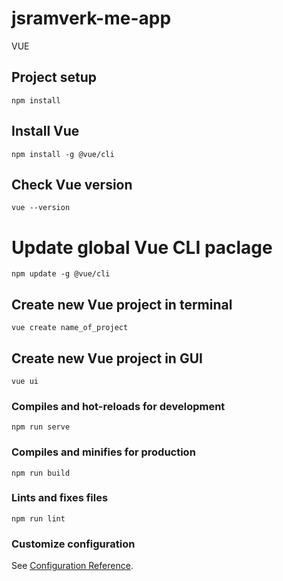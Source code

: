 # jsramverk-me-app
VUE

## Project setup
```
npm install
```

## Install Vue
```
npm install -g @vue/cli
```

## Check Vue version
```
vue --version
```

# Update global Vue CLI paclage
```
npm update -g @vue/cli
```

## Create new Vue project in terminal
```
vue create name_of_project
```

## Create new Vue project in GUI
```
vue ui
```

### Compiles and hot-reloads for development
```
npm run serve
```

### Compiles and minifies for production
```
npm run build
```

### Lints and fixes files
```
npm run lint
```

### Customize configuration
See [Configuration Reference](https://cli.vuejs.org/config/).
